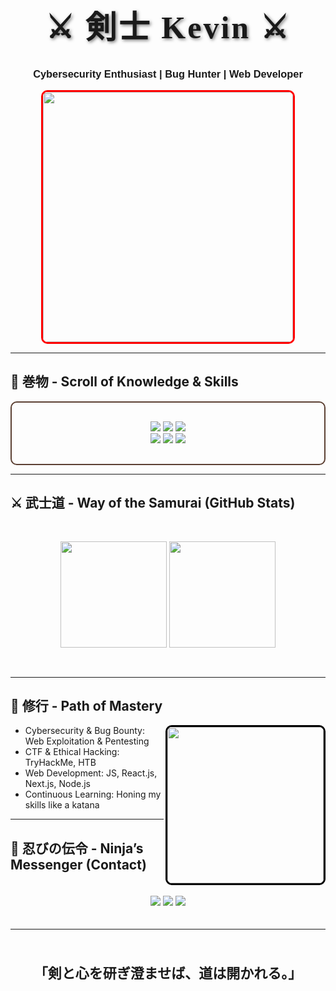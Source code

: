 <h1 align="center" style="font-family: 'Noto Serif JP', serif; font-size: 50px; letter-spacing: 3px; text-shadow: 2px 2px 5px rgba(0, 0, 0, 0.5);">⚔️ 剣士 Kevin ⚔️</h1>
<h3 align="center" style="font-family: 'Noto Sans JP', sans-serif;">Cybersecurity Enthusiast | Bug Hunter | Web Developer</h3>

<p align="center">
  <img src="https://media.giphy.com/media/3o7TKsQZ6PyECzQ3kk/giphy.gif" width="400px" style="border: 3px solid red; border-radius: 10px;">
</p>

---

## 📜 巻物 - Scroll of Knowledge & Skills
<p align="center" style="background: url('https://upload.wikimedia.org/wikipedia/commons/4/4d/Scroll.png') no-repeat center center; background-size: cover; padding: 30px; border-radius: 10px; border: 2px solid #5C4033;">
  <img src="https://img.shields.io/badge/Python-FFD43B?style=for-the-badge&logo=python&logoColor=blue" />
  <img src="https://img.shields.io/badge/JavaScript-F7DF1E?style=for-the-badge&logo=javascript&logoColor=black" />
  <img src="https://img.shields.io/badge/Node.js-339933?style=for-the-badge&logo=nodedotjs&logoColor=white" />
  <br>
  <img src="https://img.shields.io/badge/Burp%20Suite-FF8135?style=for-the-badge&logo=burpsuite&logoColor=white" />
  <img src="https://img.shields.io/badge/Kali%20Linux-557C94?style=for-the-badge&logo=kalilinux&logoColor=white" />
  <img src="https://img.shields.io/badge/Metasploit-202020?style=for-the-badge&logo=metasploit&logoColor=blue" />
</p>

---

## ⚔️ 武士道 - Way of the Samurai (GitHub Stats)
<p align="center" style="background: url('https://upload.wikimedia.org/wikipedia/commons/d/d1/Ink_Brush_Sumi-e.svg') no-repeat center center; background-size: cover; padding: 30px; border-radius: 10px;">
  <img height="170px" src="https://github-readme-stats.vercel.app/api?username=kvnbryn&show_icons=true&theme=tokyonight&count_private=true" />
  <img height="170px" src="https://github-readme-stats.vercel.app/api/top-langs/?username=kvnbryn&layout=compact&theme=tokyonight" />
</p>

---

## 🏯 修行 - Path of Mastery
<p>
  <img src="https://media.giphy.com/media/3ohc12QofcoPLp1B7W/giphy.gif" width="250px" align="right" style="border: 3px solid black; border-radius: 10px;">
  <ul>
    <li>Cybersecurity & Bug Bounty: Web Exploitation & Pentesting</li>
    <li>CTF & Ethical Hacking: TryHackMe, HTB</li>
    <li>Web Development: JS, React.js, Next.js, Node.js</li>
    <li>Continuous Learning: Honing my skills like a katana</li>
  </ul>
</p>

---

## 📮 忍びの伝令 - Ninja’s Messenger (Contact)
<p align="center" style="background: url('https://upload.wikimedia.org/wikipedia/commons/a/a0/Red_circle.svg') no-repeat center center; background-size: contain; padding: 20px; border-radius: 10px;">
  <a href="https://instagram.com/kvnbryn._"><img src="https://img.shields.io/badge/-Instagram-red?style=for-the-badge&logo=instagram" /></a>
  <a href="https://tryhackme.com/p/kvnbryank"><img src="https://img.shields.io/badge/-TryHackMe-black?style=for-the-badge&logo=tryhackme" /></a>
  <a href="https://www.youtube.com/@kevink7755"><img src="https://img.shields.io/badge/-YouTube-red?style=for-the-badge&logo=youtube" /></a>
</p>

---

<p align="center" style="font-family: 'Noto Serif JP', serif; font-size: 22px; background: url('https://upload.wikimedia.org/wikipedia/commons/4/4f/Japanese_Calligraphy_Example.svg') no-repeat center center; background-size: cover; padding: 30px; border-radius: 10px;">
  <strong>「剣と心を研ぎ澄ませば、道は開かれる。」</strong>
</p>
